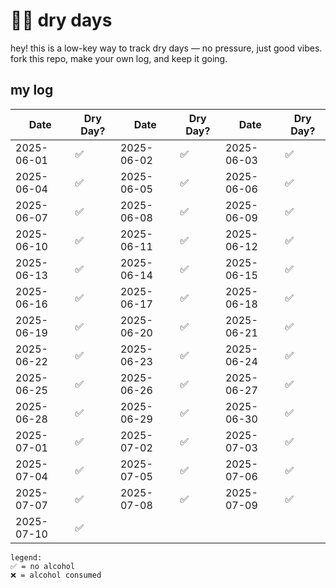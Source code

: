 # 💪🏼 dry days

hey! this is a low-key way to track dry days — no pressure, just good vibes.  fork this repo, make your own log, and keep it going.

## my log

| Date         | Dry Day? | Date         | Dry Day? | Date         | Dry Day? |
|--------------|----------|--------------|----------|--------------|----------|
| 2025-06-01   | ✅       | 2025-06-02   | ✅       | 2025-06-03   | ✅       |
| 2025-06-04   | ✅       | 2025-06-05   | ✅       | 2025-06-06   | ✅       |
| 2025-06-07   | ✅       | 2025-06-08   | ✅       | 2025-06-09   | ✅       |
| 2025-06-10   | ✅       | 2025-06-11   | ✅       | 2025-06-12   | ✅       |
| 2025-06-13   | ✅       | 2025-06-14   | ✅       | 2025-06-15   | ✅       |
| 2025-06-16   | ✅       | 2025-06-17   | ✅       | 2025-06-18   | ✅       |
| 2025-06-19   | ✅       | 2025-06-20   | ✅       | 2025-06-21   | ✅       |
| 2025-06-22   | ✅       | 2025-06-23   | ✅       | 2025-06-24   | ✅       |
| 2025-06-25   | ✅       | 2025-06-26   | ✅       | 2025-06-27   | ✅       |
| 2025-06-28   | ✅       | 2025-06-29   | ✅       | 2025-06-30   | ✅       |
| 2025-07-01   | ✅       | 2025-07-02   | ✅       | 2025-07-03   | ✅       |
| 2025-07-04   | ✅       | 2025-07-05   | ✅       | 2025-07-06   | ✅       |
| 2025-07-07   | ✅       | 2025-07-08   | ✅       | 2025-07-09   | ✅       |
| 2025-07-10   | ✅       |
```
legend:
✅ = no alcohol
❌ = alcohol consumed
```
